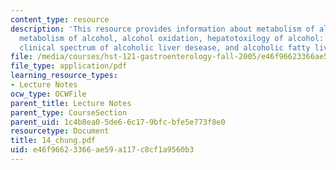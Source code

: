 ```yaml
---
content_type: resource
description: 'This resource provides information about metabolism of alcohol, hepatic
  metabolism of alcohol, alcohol oxidation, hepatotoxilogy of alcohol: mechanisms,
  clinical spectrum of alcoholic liver desease, and alcoholic fatty liver.'
file: /media/courses/hst-121-gastroenterology-fall-2005/e46f96623366ae59a117c8cf1a9560b3_14_chung.pdf
file_type: application/pdf
learning_resource_types:
- Lecture Notes
ocw_type: OCWFile
parent_title: Lecture Notes
parent_type: CourseSection
parent_uid: 1c4b8ea0-5de6-6c17-9bfc-bfe5e773f8e0
resourcetype: Document
title: 14_chung.pdf
uid: e46f9662-3366-ae59-a117-c8cf1a9560b3
---
```

